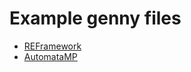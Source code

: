# Example genny files

* [REFramework](https://github.com/praydog/REFramework/tree/master/reversing)
* [AutomataMP](https://github.com/praydog/AutomataMP/tree/main/reversing)
